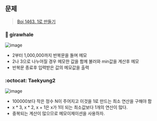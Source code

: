 ## 문제
> [Boj 1463. 1로 만들기](https://www.acmicpc.net/problem/1463)


### :whale: girawhale

![image](https://user-images.githubusercontent.com/48428699/95933719-37967080-0e0a-11eb-86d7-1077159c4216.png)


- 2부터 1,000,000까지 반복문을 돌며 메모
- 2나 3으로 나누어질 경우 메모한 값을 함께 불러와 min값을 계산후 메모
- 반복문 종료후 입력받은 값의 메모값을 출력

### :octocat: Taekyung2

![image](https://user-images.githubusercontent.com/37056992/96283948-e3f97200-1017-11eb-85ea-ac01b7d39ccd.png)

- 100000보다 작은 정수 N이 주어지고 이것을 1로 만드는 최소 연산을 구해야 함
- x * 3, x * 2, x + 1은 x가 1이 되는 최소값보다 1개의 연산이 많다. 
- 중복되는 계산이 많으므로 메모이제이션을 사용하자.